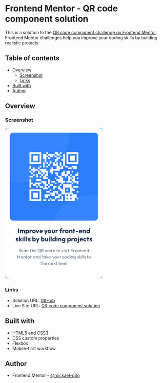 # Frontend Mentor - QR code component solution

This is a solution to the [QR code component challenge on Frontend Mentor](https://www.frontendmentor.io/challenges/qr-code-component-iux_sIO_H). Frontend Mentor challenges help you improve your coding skills by building realistic projects.

## Table of contents

- [Overview](#overview)
  - [Screenshot](#screenshot)
  - [Links](#links)
- [Built with](#built-with)
- [Author](#author)

## Overview

### Screenshot

![](./screenshot.png)

### Links

- Solution URL: [GItHub](https://github.com/mickael-o3o/QR-code-component-solution.git)
- Live Site URL: [QR code component solution](https://your-live-site-url.com)

## Built with

- HTML5 and CSS3
- CSS custom properties
- Flexbox
- Mobile-first workflow

## Author

- Frontend Mentor - [@mickael-o3o](https://www.frontendmentor.io/profile/mickael-o3o)
